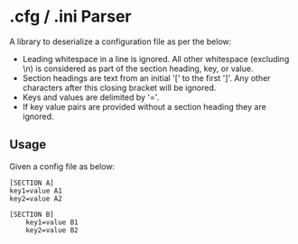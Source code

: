 # .cfg / .ini Parser 

A library to deserialize a configuration file as per the below:  

- Leading whitespace in a line is ignored. All other whitespace (excluding \n) is considered as part of the section heading, key, or value.
- Section headings are text from an initial '[' to the first ']'. Any other characters after this closing bracket will be ignored.  
- Keys and values are delimited by '='.  
- If key value pairs are provided without a section heading they are ignored.

## Usage  

Given a config file as below:  

```
[SECTION A]
key1=value A1
key2=value A2

[SECTION B]
    key1=value B1
    key2=value B2
```
